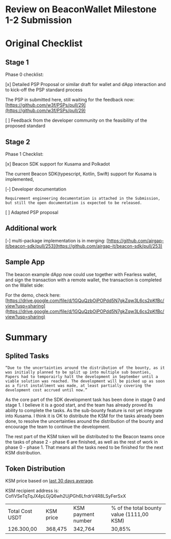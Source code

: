 # Review on BeaconWallet Milestone 1-2 Submission


# Original Checklist


## Stage 1 

Phase 0 checklist:

[x] Detailed PSP Proposal or similar draft for wallet and dApp interaction and to kick-off the PSP standard process

The PSP in submitted here, still waiting for the feedback now: [https://github.com/w3f/PSPs/pull/29](https://github.com/w3f/PSPs/pull/29)

[ ] Feedback from the developer community on the feasibility of the proposed standard


## Stage 2 

Phase 1 Checklist:

[x] Beacon SDK support for Kusama and Polkadot

The current Beacon SDK(typescript, Kotlin, Swift) support for Kusama is implemented, 

[-] Developer documentation

	Requirement engineering documentation is attached in the Submission, but still the open documentation is expected to be released.

[ ] Adapted PSP proposal


## Additional work

[-] multi-package implementation is in merging: [https://github.com/airgap-it/beacon-sdk/pull/253](https://github.com/airgap-it/beacon-sdk/pull/253)


## Sample App

The beacon example dApp now could use together with Fearless wallet, and sign the transaction with a remote wallet, the transaction is completed on the Wallet side:

For the demo, check here: [https://drive.google.com/file/d/1GQuQzbOiPOPdd5N7gkZqw3L6cs2pKfBc/view?usp=sharing](https://drive.google.com/file/d/1GQuQzbOiPOPdd5N7gkZqw3L6cs2pKfBc/view?usp=sharing)


# Summary


## Splited Tasks


    “Due to the uncertainties around the distribution of the bounty, as it was initially planned to be split up into multiple sub bounties, Papers had to temporairly halt the development in September until a viable solution was reached. The development will be picked up as soon as a first installment was made, at least partially covering the development cost accrued until now.”

As the core part of the SDK development task has been done in stage 0 and stage 1. I believe it is a good start, and the team has already proved its ability to complete the tasks. As the sub-bounty feature is not yet integrate into Kusama. I think it is OK to distribute the KSM for the tasks already been done, to resolve the uncertainties around the distribution of the bounty and encourage the team to continue the development.

The rest part of the KSM token will be distributed to the Beacon teams once the tasks of phase 2 - phase 6 are finished, as well as the rest of work in phase 0 - phase 1. That means all the tasks need to be finished for the next KSM distribution.


## Token Distribution

KSM price based on [last 30 days average](https://docs.google.com/spreadsheets/d/15-nY95I_AeoIWr-BMk2j3CqM9ELkg3YU5EKjMz87bZ4/edit#gid=0).

KSM recipient address is: CofiVSeTqTqJX4pLGjQ6wh2UjPGh6LfrdrV4R8LSyFerSxX

<table>
  <tr>
   <td>Total Cost USDT
   </td>
   <td>KSM price
   </td>
   <td>KSM payment number
   </td>
   <td>% of the total bounty value (1111,00 KSM)
   </td>
  </tr>
  <tr>
   <td>126.300,00
   </td>
   <td>368,475
   </td>
   <td>342,764
   </td>
   <td>30,85%
   </td>
  </tr>
</table>

